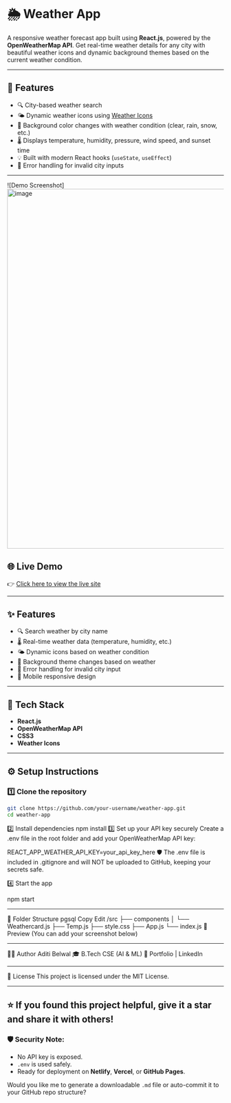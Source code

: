 # 🌦️ Weather App

A responsive weather forecast app built using **React.js**, powered by the **OpenWeatherMap API**. Get real-time weather details for any city with beautiful weather icons and dynamic background themes based on the current weather condition.

---

## 🚀 Features

- 🔍 City-based weather search
- 🌤️ Dynamic weather icons using [Weather Icons](https://erikflowers.github.io/weather-icons/)
- 🎨 Background color changes with weather condition (clear, rain, snow, etc.)
- 🌡️ Displays temperature, humidity, pressure, wind speed, and sunset time
- 💡 Built with modern React hooks (`useState`, `useEffect`)
- 🧠 Error handling for invalid city inputs

---


<!-- Replace this with your live demo or screenshot -->
![Demo Screenshot] <img width="1790" height="835" alt="image" src="https://github.com/user-attachments/assets/6c48da37-b1ed-4fe1-b72d-0064d4833414" />


## 🌐 Live Demo

👉 [Click here to view the live site](https://your-deployed-link.netlify.app)  

---

## ✨ Features

- 🔍 Search weather by city name
- 🌡️ Real-time weather data (temperature, humidity, etc.)
- 🌤️ Dynamic icons based on weather condition
- 🎨 Background theme changes based on weather
- 🧠 Error handling for invalid city input
- 📱 Mobile responsive design

---

## 🚀 Tech Stack

- **React.js**
- **OpenWeatherMap API**
- **CSS3**
- **Weather Icons**

---

## ⚙️ Setup Instructions

### 1️⃣ Clone the repository

```bash
git clone https://github.com/your-username/weather-app.git
cd weather-app
```
2️⃣ Install dependencies
npm install
3️⃣ Set up your API key securely
Create a .env file in the root folder and add your OpenWeatherMap API key:


REACT_APP_WEATHER_API_KEY=your_api_key_here
🛡️ The .env file is included in .gitignore and will NOT be uploaded to GitHub, keeping your secrets safe.

4️⃣ Start the app

npm start

----

📁 Folder Structure
pgsql
Copy
Edit
/src
 ├── components
 │    └── Weathercard.js
 ├── Temp.js
 ├── style.css
 ├── App.js
 └── index.js
📸 Preview
(You can add your screenshot below)

----

🙋‍♀️ Author
Aditi Belwal
🎓 B.Tech CSE (AI & ML)
🔗 Portfolio | LinkedIn

----

📜 License
This project is licensed under the MIT License.

-----

⭐ If you found this project helpful, give it a star and share it with others!
---
### 🛡️ Security Note:
- No API key is exposed.
- `.env` is used safely.
- Ready for deployment on **Netlify**, **Vercel**, or **GitHub Pages**.

Would you like me to generate a downloadable `.md` file or auto-commit it to your GitHub repo structure?
